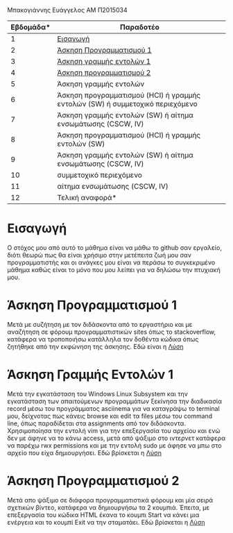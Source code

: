 Μπακογιάννης Ευάγγελος 
ΑΜ Π2015034

| Εβδομάδα* | Παραδοτέο |
| --- | --- |
| 1 |[Εισαγωγή](#Εισαγωγή)|
| 2 |[Άσκηση Προγραμματισμού 1](#Άσκηση-Προγραμματισμού-1)|
| 3 |[Άσκηση γραμμής εντολών 1](#Άσκηση-Γραμμής-Εντολών-1)|
| 4 | [Άσκηση προγραμματισμού 2](#Άσκηση-Προγραμματισμού-2)|
| 5 | Άσκηση γραμμής εντολών |
| 6 | Άσκηση προγραμματισμού (HCI) ή γραμμής εντολών (SW) ή συμμετοχικό περιεχόμενο |
| 7 | Άσκηση γραμμής εντολών (SW) ή αίτημα ενσωμάτωσης (CSCW, IV) |
| 8 | Άσκηση προγραμματισμού (HCI) ή γραμμής εντολών (SW) |
| 9 | Άσκηση γραμμής εντολών (SW) ή αίτημα ενσωμάτωσης (CSCW, IV) |
| 10 | συμμετοχικό περιεχόμενο |
| 11 | αίτημα ενσωμάτωσης (CSCW, IV) |
| 12 | Τελική αναφορά* |

# Εισαγωγή
Ο στόχος μου από αυτό το μάθημα είναι να μάθω το github σαν εργαλείο, διότι θεωρώ πως θα είναι χρήσιμο στην μετέπειτα ζωή μου σαν προγραμματιστής και οι ανάγκες μου
είναι να περάσω το συγκεκριμένο μάθημα καθώς είναι το μόνο που μου λείπει για να δηλώσω την πτυχιακή μου. 

# Άσκηση Προγραμματισμού 1
Μετά με συζήτηση με τον διδάσκοντα από το εργαστήριο και με αναζήτηση σε φόρουμ προγραμματιστικών sites όπως το stackoverflow, κατάφερα να τροποποιήσω κατάλληλα τον
δοθέντα κώδικα όπως ζητήθηκε από την εκφώνηση της άσκησης. Εδώ είναι η [Λύση](https://github.com/p15bako/site/blob/2015034/_remix/form-validation.md)

# Άσκηση Γραμμής Εντολών 1
Μετά την εγκατάσταση του Windows Linux Subsystem και την εγκατάσταση των απαιτούμενων προγραμμάτων ξεκίνησα την διαδικασία record μέσω του προγράμματος asciinema για
να καταγράψω το terminal μου, δείχνοτας πως κάνεις browse και edit τα files μέσω του command line, όπως παραδίδεται στα assignments από τον διδάσκοντα. 
Χρησιμοποίησα την εντολή vim για την επεξεργασία του αρχείου και ενώ δεν με άφηνε να το κάνω access, μετά από ψάξιμο στο ιντερνετ κατάφερα να παρέχω rwx permissions
και με την εντολή sudo με άφησε να μπω στο αρχείο που είχα δημιουργήσει. Εδώ βρίσκεται η [Λύση](https://asciinema.org/a/wJgWexFBYad9jasIY94wGIS05)

# Άσκηση Προγραμματισμού 2
Μετά απο ψάξιμο σε διάφορα προγραμματιστικά φόρουμ και μία σειρά σχετικών βίντεο, κατάφερα να δημιουργήσω τα 2 κουμπιά. Έπειτα, με επεξεργασία του κώδικα ΗΤΜL έκανα
το κουμπι Start να κάνει μια ενέργεια και το κουμπί Exit να την σταματάει. Εδώ βρίσκεται η [Λύση](https://codepen.io/p15bako/pen/PozaOMy)
